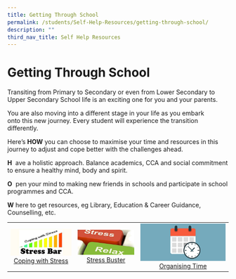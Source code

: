 ```yaml
---
title: Getting Through School
permalink: /students/Self-Help-Resources/getting-through-school/
description: ""
third_nav_title: Self Help Resources
---
```

# Getting Through School

Transiting from Primary to Secondary or even from Lower Secondary to Upper Secondary School life is an exciting one for you and your parents.

You are also moving into a different stage in your life as you embark onto this new journey. Every student will experience the transition differently.

  
Here’s **HOW** you can choose to maximise your time and resources in this journey to adjust and cope better with the challenges ahead. 

  

**H**  ave a holistic approach. Balance academics, CCA and social commitment to ensure a healthy mind, body and spirit. 

**O**  pen your mind to making new friends in schools and participate in school programmes and CCA. 

**W** here to get resources, eg Library, Education & Career Guidance, Counselling, etc.

|   |   |   |
|:---:|:---:|:---:|
|  ![](/images/Our%20BBSS%20Experience/BBSS%20Student%20Wellbeing/Student/Getting%20through%20school/Stress_Bar.jpg)<a href="/files/Our%20bbss%20experience/Students/coping%20with%20stress.pdf" target="_blank">Coping with Stress</a> | ![](/images/Our%20BBSS%20Experience/BBSS%20Student%20Wellbeing/Student/Getting%20through%20school/Stress_Buster.jpg) <a href="/files/Our%20bbss%20experience/Students/Stress%20Buster.pdf" target="_blank">Stress Buster</a> |<a href="/students/Self-Help-Resources/organising-time/" target = "_blank"> <img src="/images/Our%20BBSS%20Experience/BBSS%20Student%20Wellbeing/Student/Getting%20through%20school/Organising_Time.jpg"></a><a href="/students/Self-Help-Resources/organising-time/" target="_blank">Organising Time</a>  |